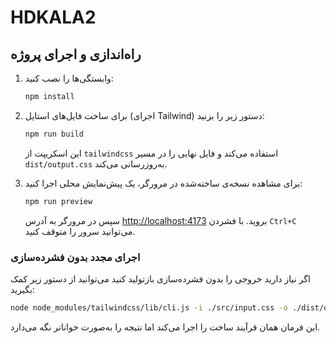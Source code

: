 # HDKALA2

## راه‌اندازی و اجرای پروژه

1. وابستگی‌ها را نصب کنید:
   ```bash
   npm install
   ```
2. برای ساخت فایل‌های استایل (اجرای Tailwind) دستور زیر را بزنید:
   ```bash
   npm run build
   ```
   این اسکریپت از `tailwindcss` استفاده می‌کند و فایل نهایی را در مسیر `dist/output.css` به‌روزرسانی می‌کند.

3. برای مشاهده نسخه‌ی ساخته‌شده در مرورگر، یک پیش‌نمایش محلی اجرا کنید:
   ```bash
   npm run preview
   ```
   سپس در مرورگر به آدرس [http://localhost:4173](http://localhost:4173) بروید. با فشردن `Ctrl+C` می‌توانید سرور را متوقف کنید.

### اجرای مجدد بدون فشرده‌سازی
اگر نیاز دارید خروجی را بدون فشرده‌سازی بازتولید کنید می‌توانید از دستور زیر کمک بگیرید:
```bash
node node_modules/tailwindcss/lib/cli.js -i ./src/input.css -o ./dist/output.css
```
این فرمان همان فرآیند ساخت را اجرا می‌کند اما نتیجه را به‌صورت خواناتر نگه می‌دارد.
